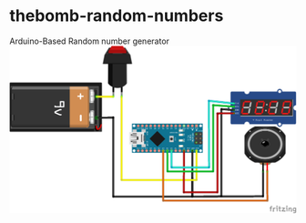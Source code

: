# thebomb-random-numbers
Arduino-Based Random number generator
![alt text](https://github.com/studiociodo/thebomb-random-numbers/blob/main/schematic.png?raw=true)
